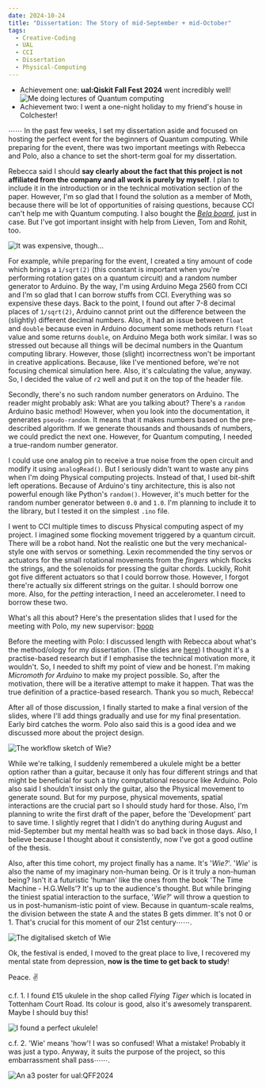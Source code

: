 ```yaml
---
date: 2024-10-24
title: "Dissertation: The Story of mid-September + mid-October"
tags:
  - Creative-Coding
  - UAL
  - CCI
  - Dissertation
  - Physical-Computing
---
```

- Achievement one: **ual:Qiskit Fall Fest 2024** went incredibly well!
![Me doing lectures of Quantum computing](https://github.com/artreadcode/artreadcode.github.io/blob/main/assets/images/2024/IMG_0002.jpg?raw=true)
- Achievement two: I went a one-night holiday to my friend's house in Colchester!

⋯⋯ In the past few weeks, I set my dissertation aside and focused on hosting the perfect event for the beginners of Quantum computing. While preparing for the event, there was two important meetings with Rebecca and Polo, also a chance to set the short-term goal for my dissertation.

Rebecca said I should **say clearly about the fact that this project is not affiliated from the company and all work is purely by myself**. I plan to include it in the introduction or in the technical motivation section of the paper. However, I'm so glad that I found the solution as a member of Moth, because there will be lot of opportunities of raising questions, because CCI can't help me with Quantum computing. I also bought the [*Bela board*](https://bela.io/products/bela-and-bela-mini/), just in case. But I've got important insight with help from Lieven, Tom and Rohit, too.

![It was expensive, though...](https://github.com/artreadcode/artreadcode.github.io/blob/main/assets/images/2024/IMG_0407.JPG?raw=true)

For example, while preparing for the event, I created a tiny amount of code which brings a `1/sqrt(2)` (this constant is important when you're performing rotation gates on a quantum circuit) and a random number generator to Arduino. By the way, I'm using Arduino Mega 2560 from CCI and I'm so glad that I can borrow stuffs from CCI. Everything was so expensive these days.
Back to the point, I found out after 7-8 decimal places of `1/sqrt(2)`, Arduino cannot print out the difference between the (slightly) different decimal numbers. Also, it had an issue between `float` and `double` because even in Arduino document some methods return `float` value and some returns `double`, on Arduino Mega both work similar. I was so stressed out because all things will be decimal numbers in the Quantum computing library. However, those (slight) incorrectness won't be important in creative applications. Because, like I've mentioned before, we're not focusing chemical simulation here. Also, it's calculating the value, anyway. So, I decided the value of `r2` well and put it on the top of the header file.

Secondly, there's no such random number generators on Arduino. The reader might probably ask: What are you talking about? There's a `random` Arduino basic method! However, when you look into the documentation, it generates `pseudo-random`. It means that it makes numbers based on the pre-described algorithm. If we generate thousands and thousands of numbers, we could predict the next one. However, for Quantum computing, I needed a true-random number generator.

I could use one analog pin to receive a true noise from the open circuit and modify it using `analogRead()`. But I seriously didn't want to waste any pins when I'm doing Physical computing projects. Instead of that, I used bit-shift left operations. Because of Arduino's tiny architecture, this is also not powerful enough like Python's `random()`. However, it's much better for the random number generator between `0.0` and `1.0`. I'm planning to include it to the library, but I tested it on the simplest `.ino` file.

I went to CCI multiple times to discuss Physical computing aspect of my project. I imagined some flocking movement triggered by a quantum circuit. There will be a robot hand. Not the realistic one but the very mechanical-style one with servos or something. Lexin recommended the tiny servos or actuators for the small rotational movements from the *fingers* which flocks the strings, and the solenoids for pressing the guitar chords. Luckily, Rohit got five different actuators so that I could borrow those. However, I forgot there're actually six different strings on the guitar. I should borrow one more. Also, for the *petting* interaction, I need an accelerometer. I need to borrow these two.

What's all this about? Here's the presentation slides that I used for the meeting with Polo, my new supervisor: [boop](https://docs.google.com/presentation/d/1uFbecsMUEKNryNf6cNDbDOSXy2KLXsEI3C2IBNdjEFE/edit#slide=id.g2768ca7ef44_0_65)

Before the meeting with Polo: I discussed length with Rebecca about what's the method/ology for my dissertation. (The slides are [here](https://docs.google.com/presentation/d/1tsqtTuwIT888ZIA-cXCVe4X6O9RzY10T3n86Wmt2Po4/edit#slide=id.g2768ca7ef44_0_65)) I thought it's a practise-based research but if I emphasise the technical motivation more, it wouldn't. So, I needed to shift my point of view and be honest. I'm making *Micromoth for Arduino* to make my project possible. So, after the motivation, there will be a iterative attempt to make it happen. That was the true definition of a practice-based research. Thank you so much, Rebecca!

After all of those discussion, I finally started to make a final version of the slides, where I'll add things gradually and use for my final presentation. Early bird catches the worm. Polo also said this is a good idea and we discussed more about the project design.

![The workflow sketch of Wie?](https://github.com/artreadcode/artreadcode.github.io/blob/main/assets/images/2024/Screenshot%202024-10-28%20at%2022.28.58.png?raw=true)

While we're talking, I suddenly remembered a ukulele might be a better option rather than a guitar, because it only has four different strings and that might be beneficial for such a tiny computational resource like Arduino. Polo also said I shouldn't insist only the guitar, also the Physical movement to generate sound. But for my purpose, physical movements, spatial interactions are the crucial part so I should study hard for those.
Also, I'm planning to write the first draft of the paper, before the 'Development' part to save time. I slightly regret that I didn't do anything during August and mid-September but my mental health was so bad back in those days. Also, I believe because I thought about it consistently, now I've got a good outline of the thesis.

Also, after this time cohort, my project finally has a name. It's '*Wie?*'. '*Wie*' is also the name of my imaginary non-human being. Or is it truly a non-human being? Isn't it a futuristic 'human' like the ones from the book 'The Time Machine - H.G.Wells'? It's up to the audience's thought. But while bringing the tiniest spatial interaction to the surface, '*Wie?*' will throw a question to us in post-humanism-istic point of view. Because in quantum-scale realms, the division between the state A and the states B gets dimmer. It's not 0 or 1. That's crucial for this moment of our 21st century⋯⋯.

![The digitalised sketch of Wie](https://github.com/artreadcode/artreadcode.github.io/blob/main/assets/images/2024/Screenshot%202024-10-28%20at%2022.28.08.png?raw=true)

Ok, the festival is ended, I moved to the great place to live, I recovered my mental state from depression, **now is the time to get back to study**!

Peace. ✌️

c.f. 1. I found £15 ukulele in the shop called *Flying Tiger* which is located in Tottenham Court Road. Its colour is good, also it's awesomely transparent. Maybe I should buy this!

![I found a perfect ukulele!](https://github.com/artreadcode/artreadcode.github.io/blob/main/assets/images/2024/IMG_0624.JPG?raw=true)

c.f. 2. 'Wie' means 'how'! I was so confused! What a mistake! Probably it was just a typo. Anyway, it suits the purpose of the project, so this embarrassment shall pass⋯⋯.

![An a3 poster for ual:QFF2024](https://github.com/artreadcode/artreadcode.github.io/blob/main/assets/images/2024/A3.jpg?raw=true)


